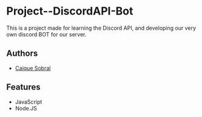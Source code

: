 # Project--DiscordAPI-Bot

This is a project made for learning the Discord API, and developing our very own discord BOT for our server.


## Authors

- [Caique Sobral](https://www.github.com/caiquesobral)


## Features

- JavaScript
- Node.JS
